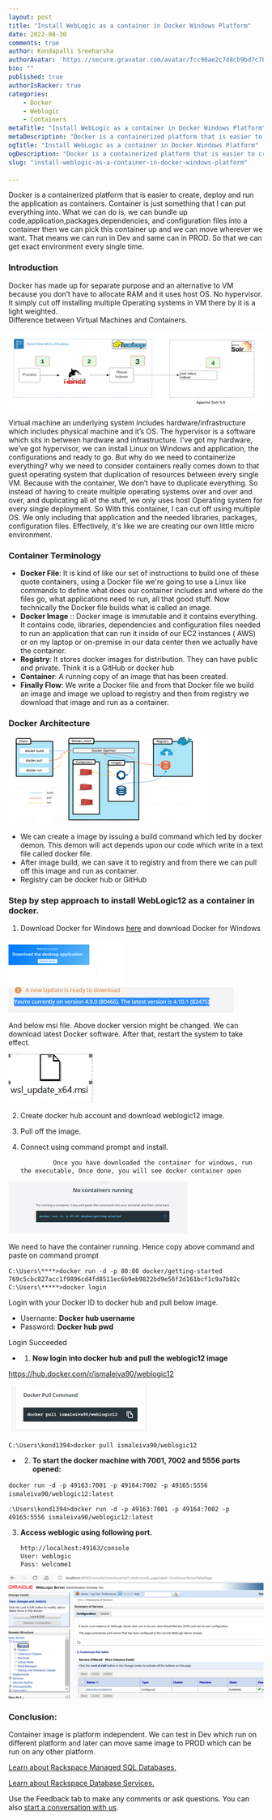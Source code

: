 ```yaml
---
layout: post
title: "Install WebLogic as a container in Docker Windows Platform"
date: 2022-08-30
comments: true
author: Kondapalli Sreeharsha
authorAvatar: 'https://secure.gravatar.com/avatar/fcc90ae2c7d8cb9bd7c789ffe89539af'
bio: ""
published: true
authorIsRacker: true
categories:
    - Docker
    - Weblogic
    - Containers
metaTitle: "Install WebLogic as a container in Docker Windows Platform"
metaDescription: "Docker is a containerized platform that is easier to create, deploy and run the application as containers. Container is just something that I can put everything into."
ogTitle: "Install WebLogic as a container in Docker Windows Platform"
ogDescription: "Docker is a containerized platform that is easier to create, deploy and run the application as containers. Container is just something that I can put everything into."
slug: "install-weblogic-as-a-container-in-docker-windows-platform"

---
```


Docker is a containerized platform that is easier to create, deploy and run the application as containers. Container is just something that I can put everything into. What we can do is, we can bundle up code,application,packages,dependencies, and configuration files into a container then we can pick this container up and we can move wherever we want. That means we can run in Dev and same can in PROD. So that we can get exact environment every single time.

<!--more-->

### Introduction
Docker has made up for separate purpose and an alternative to VM because you don’t have to allocate RAM and it uses host OS. No hypervisor. It simply cut off installing multiple Operating systems in VM there by it is a light weighted.  
Difference between Virtual Machines and Containers.

<img src=Picture1.png title="" alt="">

Virtual machine an underlying system includes hardware/infrastructure which includes physical machine and it’s OS. The hypervisor is a software which sits in between hardware and infrastructure. I've got my hardware, we’ve got hypervisor, we can install Linux on Windows and application, the configurations and ready to go. 
But why do we need to containerize everything?  why we need to consider containers really comes down to that guest operating system that duplication of resources between every single VM. Because with the container, We don’t have to duplicate everything. So instead of having to create multiple operating systems over and over and over, and duplicating all of the stuff, we only uses host Operating system for every single deployment.  So With this container, I can cut off using multiple OS. We only including that application and the needed libraries, packages, configuration files. Effectively, it's like we are  creating our own little micro environment.

### Container Terminology

- **Docker File**: It is kind of like our set of instructions to build one of these quote containers, using a Docker file we're going to use a Linux like commands to define what does our container includes and where do the files go, what applications need to run, all that good stuff. Now technically the Docker file builds what is called an image.
- **Docker Image** :: Docker  image is  immutable and it contains everything. It contains code, libraries, dependencies and configuration files needed to run an application that can run it inside of our EC2 instances ( AWS) or on my laptop or on-premise in our  data center then we actually have the container.
- **Registry**: It stores docker images for distribution. They can have public and private. Think it is a GitHub or docker hub
- **Container**:  A running copy of an image that has been created.
- **Finally Flow**: We write a Docker file and from that Docker file we  build an image and image we upload to registry and then from registry we download that image and run as a container.

### Docker Architecture

<img src=Picture2.png title="" alt="">

- We can create a image by issuing a build command which led by docker demon. This demon will act depends upon our code which write in a text file called docker file.
- After image build, we can save it to registry and from there we can pull off this image and run as container.
- Registry can be docker hub or GitHub


###  Step by step approach to install WebLogic12 as a container in docker.

1.	Download Docker for Windows [here](https://hub.docker.com/) and download Docker for Windows 

<img src=Picture3.png title="" alt="">

<img src=Picture4.png title="" alt="">

And below msi file. Above docker version might be changed. We can download latest Docker software. After that, restart the system to take effect.

<img src=Picture5.png title="" alt="">

2. Create docker  hub account and download weblogic12 image.
3. Pull off the image.
4. Connect using command prompt and install.

            	Once you have downloaded the container for windows, run the executable, Once done, you will see docker container open

<img src=Picture6.png title="" alt="">

We need to have the container running. Hence copy above command and paste on command prompt

```
C:\Users\****>docker run -d -p 80:80 docker/getting-started
769c5cbc827acc1f9896cd4fd8511ec6b9eb9822bd9e56f2d161bcf1c9a7b82c
C:\Users\*****>docker login
```

Login with your Docker ID to docker hub and pull below image.
- Username: **Docker hub username**
- Password: **Docker hub pwd**

Login Succeeded

- 1. 	**Now login into docker hub and pull  the weblogic12 image**

https://hub.docker.com/r/ismaleiva90/weblogic12

<img src=Picture7.png title="" alt="">

`C:\Users\kond1394>docker pull ismaleiva90/weblogic12`

 - 2. **To start the docker machine with 7001, 7002 and 5556 ports opened:**

`docker run -d -p 49163:7001 -p 49164:7002 -p 49165:5556 ismaleiva90/weblogic12:latest`

```
:\Users\kond1394>docker run -d -p 49163:7001 -p 49164:7002 -p 49165:5556 ismaleiva90/weblogic12:latest
```

3.	**Access weblogic using following port.**


        http://localhost:49163/console
        User: weblogic
        Pass: welcome1

<img src=Picture8.png title="" alt="">


### Conclusion:

Container image is platform independent. We can test in Dev which run on different platform and later can move same image to PROD which can be run on any other platform.



<a class="cta purple" id="cta" href="https://www.rackspace.com/data/managed-sql">Learn about Rackspace Managed SQL Databases.</a>

<a class="cta purple" id="cta" href="https://www.rackspace.com/data/databases"> Learn about Rackspace Database Services.</a>

Use the Feedback tab to make any comments or ask questions. You can also
[start a conversation with us](https://www.rackspace.com/contact).
